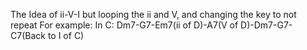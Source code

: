 The Idea of ii-V-I but looping the ii and V, and changing the key to not repeat
For example: In C: Dm7-G7-Em7(ii of D)-A7(V of D)-Dm7-G7-C7(Back to I of C)